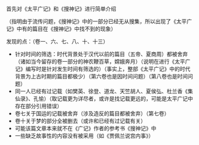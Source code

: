首先对《太平广记》和《搜神记》进行简单介绍

（指明由于流传问题，《搜神记》中的一部分已经无从搜集，所以出现了《太平广记》中有的篇目在《搜神记》中找不到的现象）

发现的点：（卷一、六、七、八、十、十三）

- 针对时间的筛选：时代背景处于汉代以前的篇目（五帝、夏商周）都被舍弃（诸如当今留存的卷一部分的神农鞭百草，嫦娥奔月）（说明在进行《太平广记》编写时是针对发生时间有筛选的）（事实上，整部《太平广记》中的时代背景为上古时期的篇目都极少）（第六卷也是因时间问题）（第八卷也是时间问题）
- 同一人已经有过记载（如樊英、徐登、道龙、天竺胡人、夏侯弘、杜兰香《集仙录》、孔愉）（取记载更为详尽者，或许是找记载更远的，可能是太平广记中存在部分引用错误）
- 卷七关于国运的记载被舍弃（涉及造反的篇目都被舍弃）（第七卷）
- 卷十关于梦的部分全被删去（或许和已经有过记载有关）
- 可能该篇文章本来就不在《广记》作者的参考书《搜神记》中
- 一些缺乏故事性的内容没有被采用（如《贾佩兰说宫内事》）




